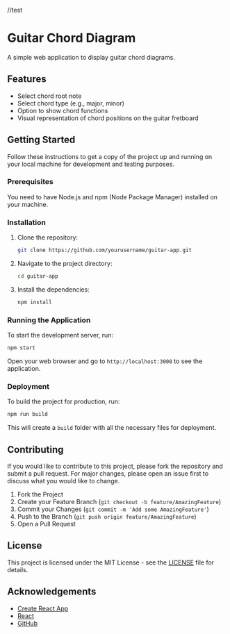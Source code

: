 //test
# Guitar Chord Diagram

A simple web application to display guitar chord diagrams.

## Features

- Select chord root note
- Select chord type (e.g., major, minor)
- Option to show chord functions
- Visual representation of chord positions on the guitar fretboard

## Getting Started

Follow these instructions to get a copy of the project up and running on your local machine for development and testing purposes.

### Prerequisites

You need to have Node.js and npm (Node Package Manager) installed on your machine.

### Installation

1. Clone the repository:
   ```sh
   git clone https://github.com/yourusername/guitar-app.git
   ```
2. Navigate to the project directory:
   ```sh
   cd guitar-app
   ```
3. Install the dependencies:
   ```sh
   npm install
   ```

### Running the Application

To start the development server, run:
```sh
npm start
```
Open your web browser and go to `http://localhost:3000` to see the application.

### Deployment

To build the project for production, run:
```sh
npm run build
```
This will create a `build` folder with all the necessary files for deployment.

## Contributing

If you would like to contribute to this project, please fork the repository and submit a pull request. For major changes, please open an issue first to discuss what you would like to change.

1. Fork the Project
2. Create your Feature Branch (`git checkout -b feature/AmazingFeature`)
3. Commit your Changes (`git commit -m 'Add some AmazingFeature'`)
4. Push to the Branch (`git push origin feature/AmazingFeature`)
5. Open a Pull Request

## License

This project is licensed under the MIT License - see the [LICENSE](LICENSE) file for details.

## Acknowledgements

- [Create React App](https://github.com/facebook/create-react-app)
- [React](https://reactjs.org/)
- [GitHub](https://github.com/)
